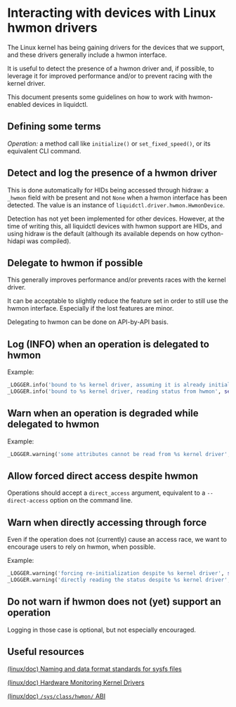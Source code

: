 Interacting with devices with Linux hwmon drivers
=================================================

The Linux kernel has being gaining drivers for the devices that we support, and
these drivers generally include a hwmon interface.

It is useful to detect the presence of a hwmon driver and, if possible, to
leverage it for improved performance and/or to prevent racing with the kernel
driver.

This document presents some guidelines on how to work with hwmon-enabled
devices in liquidctl.


Defining some terms
-------------------

_Operation:_ a method call like `initialize()` or `set_fixed_speed()`, or its
equivalent CLI command.


Detect and log the presence of a hwmon driver
---------------------------------------------

This is done automatically for HIDs being accessed through hidraw: a `_hwmon`
field with be present and not `None` when a hwmon interface has been detected.
The value is an instance of `liquidctl.driver.hwmon.HwmonDevice`.

Detection has not yet been implemented for other devices.  However, at the time
of writing this, all liquidctl devices with hwmon support are HIDs, and using
hidraw is the default (although its available depends on how cython-hidapi was
compiled).


Delegate to hwmon if possible
-----------------------------

This generally improves performance and/or prevents races with the kernel
driver.

It can be acceptable to slightly reduce the feature set in order to still use
the hwmon interface.  Especially if the lost features are minor.

Delegating to hwmon can be done on API-by-API basis.


Log (INFO) when an operation is delegated to hwmon
--------------------------------------------------

Example:

```py
_LOGGER.info('bound to %s kernel driver, assuming it is already initialized', self._hwmon.driver)
_LOGGER.info('bound to %s kernel driver, reading status from hwmon', self._hwmon.driver)
```


Warn when an operation is degraded while delegated to hwmon
-----------------------------------------------------------

Example:

```py
_LOGGER.warning('some attributes cannot be read from %s kernel driver', self._hwmon.driver)
```


Allow forced direct access despite hwmon
----------------------------------------

Operations should accept a `direct_access` argument, equivalent to a
`--direct-access` option on the command line.


Warn when directly accessing through force
------------------------------------------

Even if the operation does not (currently) cause an access race, we want to
encourage users to rely on hwmon, when possible.

Example:

```py
_LOGGER.warning('forcing re-initialization despite %s kernel driver', self._hwmon.driver)
_LOGGER.warning('directly reading the status despite %s kernel driver', self._hwmon.driver)
```


Do not warn if hwmon does not (yet) support an operation
--------------------------------------------------------

Logging in those case is optional, but not especially encouraged.


Useful resources
----------------

[(linux/doc) Naming and data format standards for sysfs files](https://www.kernel.org/doc/html/latest/hwmon/sysfs-interface.html)

[(linux/doc) Hardware Monitoring Kernel Drivers](https://www.kernel.org/doc/html/latest/hwmon/index.html#hardware-monitoring-kernel-drivers)

[(linux/doc) `/sys/class/hwmon/` ABI](https://www.kernel.org/doc/html/latest/admin-guide/abi-testing.html#file-srv-docbuild-lib-git-linux-testing-sysfs-class-hwmon)
